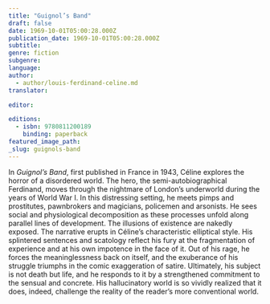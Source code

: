 ```yaml
---
title: "Guignol’s Band"
draft: false
date: 1969-10-01T05:00:28.000Z
publication_date: 1969-10-01T05:00:28.000Z
subtitle:
genre: fiction
subgenre:
language:
author:
  - author/louis-ferdinand-celine.md
translator:

editor:

editions:
  - isbn: 9780811200189
    binding: paperback
featured_image_path:
_slug: guignols-band
---
```


In _Guignol’s Band_, first published in France in 1943, Céline explores the horror of a disordered world. The hero, the semi-autobiographical Ferdinand, moves through the nightmare of London’s underworld during the years of World War I. In this distressing setting, he meets pimps and prostitutes, pawnbrokers and magicians, policemen and arsonists. He sees social and physiological decomposition as these processes unfold along parallel lines of development. The illusions of existence are nakedly exposed. The narrative erupts in Céline’s characteristic elliptical style. His splintered sentences and scatology reflect his fury at the fragmentation of experience and at his own impotence in the face of it. Out of his rage, he forces the meaninglessness back on itself, and the exuberance of his struggle triumphs in the comic exaggeration of satire. Ultimately, his subject is not death but life, and he responds to it by a strengthened commitment to the sensual and concrete. His hallucinatory world is so vividly realized that it does, indeed, challenge the reality of the reader’s more conventional world.

